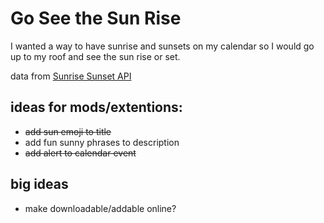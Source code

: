 # Go See the Sun Rise

I wanted a way to have sunrise and sunsets on my calendar so I would go up to my roof and see the sun rise or set.

data from [Sunrise Sunset API](https://sunrise-sunset.org/api)

## ideas for mods/extentions:

- ~~add sun emoji to title~~
- add fun sunny phrases to description
- ~~add alert to calendar event~~

## big ideas

- make downloadable/addable online?
